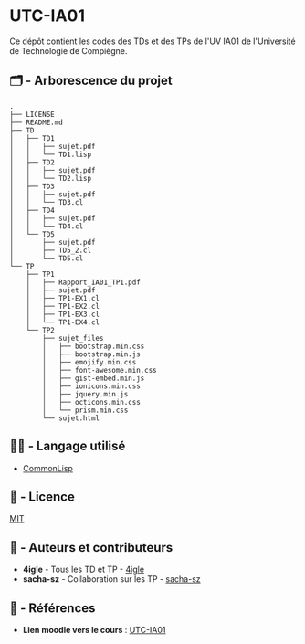 # UTC-IA01
Ce dépôt contient les codes des TDs et des TPs de l'UV IA01 de l'Université de Technologie de Compiègne.

## 🗂️ - Arborescence du projet

```
.
├── LICENSE
├── README.md
├── TD
│   ├── TD1
│   │   ├── sujet.pdf
│   │   └── TD1.lisp
│   ├── TD2
│   │   ├── sujet.pdf
│   │   └── TD2.lisp
│   ├── TD3
│   │   ├── sujet.pdf
│   │   └── TD3.cl
│   ├── TD4
│   │   ├── sujet.pdf
│   │   └── TD4.cl
│   └── TD5
│       ├── sujet.pdf
│       ├── TD5_2.cl
│       └── TD5.cl
└── TP
    ├── TP1
    │   ├── Rapport_IA01_TP1.pdf
    │   ├── sujet.pdf
    │   ├── TP1-EX1.cl
    │   ├── TP1-EX2.cl
    │   ├── TP1-EX3.cl
    │   └── TP1-EX4.cl
    └── TP2
        ├── sujet_files
        │   ├── bootstrap.min.css
        │   ├── bootstrap.min.js
        │   ├── emojify.min.css
        │   ├── font-awesome.min.css
        │   ├── gist-embed.min.js
        │   ├── ionicons.min.css
        │   ├── jquery.min.js
        │   ├── octicons.min.css
        │   └── prism.min.css
        └── sujet.html
```
## 👨‍💻 - Langage utilisé

- [CommonLisp](https://fr.wikipedia.org/wiki/Common_Lisp)

## 📝 - Licence

[MIT](LICENSE)

## 📔 - Auteurs et contributeurs

-  **4igle** - Tous les TD et TP - [4igle](https://github.com/4igle/)
-   **sacha-sz** - Collaboration sur les TP - [sacha-sz](https://github.com/sacha-sz/)

## 📑 - Références
- **Lien moodle vers le cours** : [UTC-IA01](https://moodle.utc.fr/enrol/index.php?id=303)